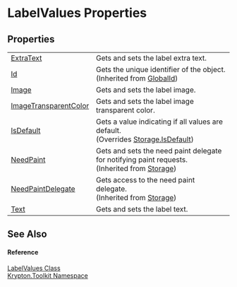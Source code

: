 # LabelValues Properties




## Properties
<table>
<tr>
<td><a href="f6803e93-38d0-110a-e6e2-24025424a662.md">ExtraText</a></td>
<td>Gets and sets the label extra text.</td></tr>
<tr>
<td><a href="71a6846f-bfb6-fb58-b361-6b43ae0583a8.md">Id</a></td>
<td>Gets the unique identifier of the object.<br />(Inherited from <a href="9ef2ca3a-e03e-8927-105a-2f9a6fbdf849.md">GlobalId</a>)</td></tr>
<tr>
<td><a href="69ead37b-95bc-bfaa-d762-8cceb15d837e.md">Image</a></td>
<td>Gets and sets the label image.</td></tr>
<tr>
<td><a href="a9b58bf0-8dc7-36fe-df34-6101d2a28f1d.md">ImageTransparentColor</a></td>
<td>Gets and sets the label image transparent color.</td></tr>
<tr>
<td><a href="72b6d0fd-1e54-b6c3-d3e6-99765257454c.md">IsDefault</a></td>
<td>Gets a value indicating if all values are default.<br />(Overrides <a href="bbc0e831-9474-3bce-65dc-0625d793d8c1.md">Storage.IsDefault</a>)</td></tr>
<tr>
<td><a href="097a0f47-e60c-4bf7-802c-8391c6d8feff.md">NeedPaint</a></td>
<td>Gets and sets the need paint delegate for notifying paint requests.<br />(Inherited from <a href="8406cf55-79a3-e579-4094-be084e489431.md">Storage</a>)</td></tr>
<tr>
<td><a href="879ca7f2-32c5-8581-44f2-c7aee6491db2.md">NeedPaintDelegate</a></td>
<td>Gets access to the need paint delegate.<br />(Inherited from <a href="8406cf55-79a3-e579-4094-be084e489431.md">Storage</a>)</td></tr>
<tr>
<td><a href="2799bf01-f282-84d6-a032-d1bac7e446c5.md">Text</a></td>
<td>Gets and sets the label text.</td></tr>
</table>

## See Also


#### Reference
<a href="1cb137fe-b365-630e-d183-658e033feb35.md">LabelValues Class</a>  
<a href="79d2eac2-21f4-54ff-7552-b20c33c30600.md">Krypton.Toolkit Namespace</a>  
